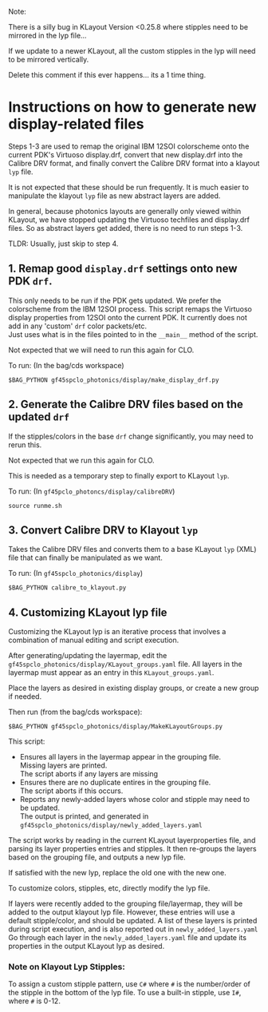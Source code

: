 Note:

There is a silly bug in KLayout Version <0.25.8 where stipples need to be mirrored in the lyp file...

If we update to a newer KLayout, all the custom stipples in the lyp will need to be mirrored vertically.

Delete this comment if this ever happens... its a 1 time thing.

# Instructions on how to generate new display-related files

Steps 1-3 are used to remap the original IBM 12SOI colorscheme onto the current PDK's Virtuoso display.drf, 
convert that new display.drf into the Calibre DRV format, 
and finally convert the Calibre DRV format into a klayout `lyp` file. 

It is not expected that these should be run frequently.
It is much easier to manipulate the klayout `lyp` file as new abstract layers are added.

In general, because photonics layouts are generally only viewed within KLayout, we have stopped updating the Virtuoso techfiles and display.drf files. 
So as abstract layers get added, there is no need to run steps 1-3. 

TLDR:  Usually, just skip to step 4.

## 1. Remap good `display.drf` settings onto new PDK `drf`.

This only needs to be run if the PDK gets updated.
We prefer the colorscheme from the IBM 12SOI process.
This script remaps the Virtuoso display properties from 12SOI onto the current PDK.
It currently does not add in any 'custom' `drf` color packets/etc.  
Just uses what is in the files pointed to in the `__main__` method of the script.

Not expected that we will need to run this again for CLO.

To run:
(In the bag/cds workspace)

`$BAG_PYTHON gf45spclo_photonics/display/make_display_drf.py`

## 2. Generate the Calibre DRV files based on the updated `drf`

If the stipples/colors in the base `drf` change significantly, you may need to rerun this.

Not expected that we run this again for CLO. 

This is needed as a temporary step to finally export to KLayout `lyp`.


To run:
(In `gf45pclo_photoncs/display/calibreDRV`)

`source runme.sh`

## 3. Convert Calibre DRV to Klayout `lyp`

Takes the Calibre DRV files and converts them to a base KLayout `lyp` (XML) file that can finally be manipulated as we want.

To run: (In `gf45spclo_photonics/display`)

`$BAG_PYTHON calibre_to_klayout.py`

## 4. Customizing KLayout lyp file

Customizing the KLayout lyp is an iterative process that involves a combination of manual editing and script execution.

After generating/updating the layermap, edit the `gf45spclo_photonics/display/KLayout_groups.yaml` file.
All layers in the layermap must appear as an entry in this `KLayout_groups.yaml`.

Place the layers as desired in existing display groups, or create a new group if needed.

Then run (from the bag/cds workspace):

`$BAG_PYTHON gf45spclo_photonics/display/MakeKLayoutGroups.py`

This script:
* Ensures all layers in the layermap appear in the grouping file.  
  Missing layers are printed.  
  The script aborts if any layers are missing
* Ensures there are no duplicate entires in the grouping file.  
  The script aborts if this occurs.
* Reports any newly-added layers whose color and stipple may need to be updated.  
  The output is printed, and generated in `gf45spclo_photonics/display/newly_added_layers.yaml`


The script works by reading in the current KLayout layerproperties file, and parsing its layer properties entries and stipples.
It then re-groups the layers based on the grouping file, and outputs a new lyp file.

If satisfied with the new lyp, replace the old one with the new one.

To customize colors, stipples, etc, directly modify the lyp file.

If layers were recently added to the grouping file/layermap, they will be added to the output klayout lyp file.
However, these entries will use a default stipple/color, and should be updated.
A list of these layers is printed during script execution, and is also reported out in `newly_added_layers.yaml`
Go through each layer in the `newly_added_layers.yaml` file and update its properties in the output KLayout lyp as desired. 
  
  
  

### Note on Klayout Lyp Stipples:
To assign a custom stipple pattern, use `C#` where `#` is the number/order of the stipple in the bottom of the lyp file.
To use a built-in stipple, use `I#`, where `#` is 0-12.
